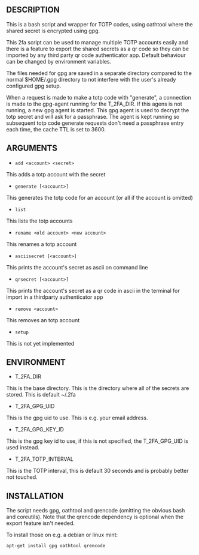 ## DESCRIPTION

This is a bash script and wrapper for TOTP codes, using oathtool where the
shared secret is encrypted using gpg. 

This 2fa script can be used to manage multiple TOTP accounts easily and there
is a feature to export the shared secrets as a qr code so they can be imported
by any third party qr code authenticator app. Default behaviour can be changed
by environment variables.

The files needed for gpg are saved in a separate directory compared to the
normal $HOME/.gpg directory to not interfere with the user's already configured
gpg setup.

When a request is made to make a totp code with "generate", a connection is
made to the gpg-agent running for the T_2FA_DIR. If this agens is not running,
a new gpg agent is started. This gpg agent is used to decrypt the totp secret
and will ask for a passphrase. The agent is kept running so subsequent totp
code generate requests don't need a passphrase entry each time, the cache TTL
is set to 3600.

## ARGUMENTS

* `add <account> <secret>`

This adds a totp account with the secret

* `generate [<account>]`

This generates the totp code for an account (or all if the account is omitted)

* `list`

This lists the totp accounts

* `rename <old account> <new account>`

This renames a totp account

* `asciisecret [<account>]`

This prints the account's secret as ascii on command line

* `qrsecret [<account>]`

This prints the account's secret as a qr code in ascii in the terminal for
import in a thirdparty authenticator app

* `remove <account>`

This removes an totp account

* `setup`

This is not yet implemented

## ENVIRONMENT

* T\_2FA\_DIR

This is the base directory. This is the directory where all of the secrets are
stored. This is default ~/.2fa

* T\_2FA\_GPG\_UID

This is the gpg uid to use. This is e.g. your email address.

* T\_2FA\_GPG\_KEY\_ID

This is the gpg key id to use, if this is not specified, the T\_2FA\_GPG\_UID
is used instead.

* T\_2FA\_TOTP\_INTERVAL

This is the TOTP interval, this is default 30 seconds and is probably better
not touched.

## INSTALLATION

The script needs gpg, oathtool and qrencode (omitting the obvious bash and
coreutils). Note that the qrencode dependency is optional when the export
feature isn't needed.

To install those on e.g. a debian or linux mint:

    apt-get install gpg oathtool qrencode

